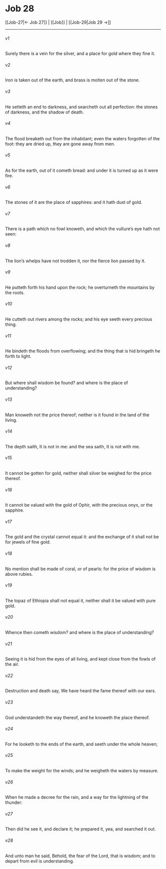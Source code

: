 # Job 28

[[Job-27|← Job 27]] | [[Job]] | [[Job-29|Job 29 →]]
***

###### v1
Surely there is a vein for the silver, and a place for gold where they fine it.
###### v2
Iron is taken out of the earth, and brass is molten out of the stone.
###### v3
He setteth an end to darkness, and searcheth out all perfection: the stones of darkness, and the shadow of death.
###### v4
The flood breaketh out from the inhabitant; even the waters forgotten of the foot: they are dried up, they are gone away from men.
###### v5
As for the earth, out of it cometh bread: and under it is turned up as it were fire.
###### v6
The stones of it are the place of sapphires: and it hath dust of gold.
###### v7
There is a path which no fowl knoweth, and which the vulture’s eye hath not seen:
###### v8
The lion’s whelps have not trodden it, nor the fierce lion passed by it.
###### v9
He putteth forth his hand upon the rock; he overturneth the mountains by the roots.
###### v10
He cutteth out rivers among the rocks; and his eye seeth every precious thing.
###### v11
He bindeth the floods from overflowing; and the thing that is hid bringeth he forth to light.
###### v12
But where shall wisdom be found? and where is the place of understanding?
###### v13
Man knoweth not the price thereof; neither is it found in the land of the living.
###### v14
The depth saith, It is not in me: and the sea saith, It is not with me.
###### v15
It cannot be gotten for gold, neither shall silver be weighed for the price thereof.
###### v16
It cannot be valued with the gold of Ophir, with the precious onyx, or the sapphire.
###### v17
The gold and the crystal cannot equal it: and the exchange of it shall not be for jewels of fine gold.
###### v18
No mention shall be made of coral, or of pearls: for the price of wisdom is above rubies.
###### v19
The topaz of Ethiopia shall not equal it, neither shall it be valued with pure gold.
###### v20
Whence then cometh wisdom? and where is the place of understanding?
###### v21
Seeing it is hid from the eyes of all living, and kept close from the fowls of the air.
###### v22
Destruction and death say, We have heard the fame thereof with our ears.
###### v23
God understandeth the way thereof, and he knoweth the place thereof.
###### v24
For he looketh to the ends of the earth, and seeth under the whole heaven;
###### v25
To make the weight for the winds; and he weigheth the waters by measure.
###### v26
When he made a decree for the rain, and a way for the lightning of the thunder:
###### v27
Then did he see it, and declare it; he prepared it, yea, and searched it out.
###### v28
And unto man he said, Behold, the fear of the Lord, that is wisdom; and to depart from evil is understanding. 
